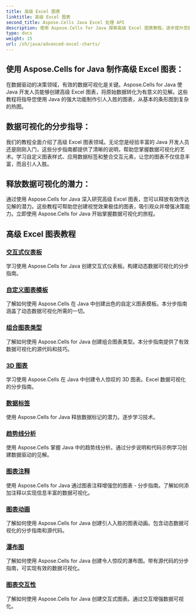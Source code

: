 ```yaml
---
title: 高级 Excel 图表
linktitle: 高级 Excel 图表
second_title: Aspose.Cells Java Excel 处理 API
description: 使用 Aspose.Cells for Java 探索高级 Excel 图表教程。逐步提升您的数据可视化技能。今天就掌握图表制作！
type: docs
weight: 15
url: /zh/java/advanced-excel-charts/
---
```


## 使用 Aspose.Cells for Java 制作高级 Excel 图表：

在数据驱动的决策领域，有效的数据可视化是关键。Aspose.Cells for Java 使 Java 开发人员能够创建高级 Excel 图表，将原始数据转化为有意义的见解。这些教程将指导您使用 Java 的强大功能制作引人入胜的图表，从基本的条形图到复杂的热图。

## 数据可视化的分步指导：

我们的教程全面介绍了高级 Excel 图表领域。无论您是经验丰富的 Java 开发人员还是刚刚入门，这些分步指南都提供了清晰的说明，帮助您掌握数据可视化的艺术。学习自定义图表样式、应用数据标签和整合交互元素，让您的图表不仅信息丰富，而且引人入胜。

## 释放数据可视化的潜力：

通过使用 Aspose.Cells for Java 深入研究高级 Excel 图表，您可以释放有效传达见解的潜力。这些教程可帮助您创建视觉效果极佳的图表，吸引观众并增强决策能力。立即使用 Aspose.Cells for Java 开始掌握数据可视化的旅程。

## 高级 Excel 图表教程
### [交互式仪表板](./interactive-dashboards/)
学习使用 Aspose.Cells for Java 创建交互式仪表板。构建动态数据可视化的分步指南。
### [自定义图表模板](./custom-chart-templates/)
了解如何使用 Aspose.Cells 在 Java 中创建出色的自定义图表模板。本分步指南涵盖了动态数据可视化所需的一切。
### [组合图表类型](./combined-chart-types/)
了解如何使用 Aspose.Cells for Java 创建组合图表类型。本分步指南提供了有效数据可视化的源代码和技巧。
### [3D 图表](./3d-charts/)
学习使用 Aspose.Cells 在 Java 中创建令人惊叹的 3D 图表。Excel 数据可视化的分步指南。
### [数据标签](./data-labeling/)
使用 Aspose.Cells for Java 释放数据标记的潜力。逐步学习技术。
### [趋势线分析](./trendline-analysis/)
使用 Aspose.Cells 掌握 Java 中的趋势线分析。通过分步说明和代码示例学习创建数据驱动的见解。
### [图表注释](./chart-annotations/)
使用 Aspose.Cells for Java 通过图表注释增强您的图表 - 分步指南。了解如何添加注释以实现信息丰富的数据可视化。
### [图表动画](./chart-animation/)
了解如何使用 Aspose.Cells for Java 创建引人入胜的图表动画。包含动态数据可视化的分步指南和源代码。
### [瀑布图](./waterfall-charts/)
了解如何使用 Aspose.Cells for Java 创建令人惊叹的瀑布图。带有源代码的分步指南，可实现有效的数据可视化。
### [图表交互性](./chart-interactivity/)
了解如何使用 Aspose.Cells for Java 创建交互式图表。通过交互增强数据可视化。